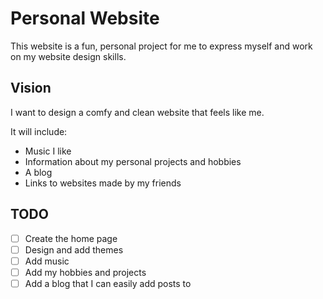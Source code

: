 # Personal Website
This website is a fun, personal project for me to express myself and work on my website design skills.

## Vision
I want to design a comfy and clean website that feels like me.

It will include:
- Music I like
- Information about my personal projects and hobbies
- A blog
- Links to websites made by my friends

## TODO
- [ ] Create the home page
- [ ] Design and add themes
- [ ] Add music
- [ ] Add my hobbies and projects
- [ ] Add a blog that I can easily add posts to